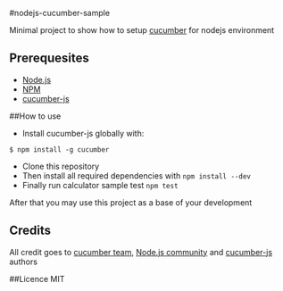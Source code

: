 #nodejs-cucumber-sample

Minimal project to show how to setup 
[cucumber](http://cukes.info/) for nodejs environment


## Prerequesites

* [Node.js](http://nodejs.org)
* [NPM](http://npmjs.org)
* [cucumber-js](https://github.com/cucumber/cucumber-js)

##How to use

* Install cucumber-js globally with:
``` shell
$ npm install -g cucumber
```
* Clone this repository
* Then install all required dependencies with `npm install --dev`
* Finally run calculator sample test `npm test`

After that you may use this project as a base of your development 

## Credits
All credit goes to [cucumber team](http://cukes.info), [Node.js community](http://nodejs.org) and 
[cucumber-js](https://github.com/cucumber/cucumber-js) authors

##Licence
MIT
